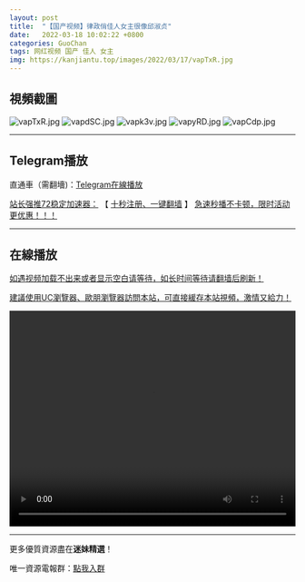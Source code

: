 ```yaml
---
layout: post
title:  "【国产视频】律政俏佳人女主很像邱淑贞"
date:   2022-03-18 10:02:22 +0800
categories: GuoChan
tags: 网红视频 国产 佳人 女主
img: https://kanjiantu.top/images/2022/03/17/vapTxR.jpg
---
```



## 視頻截圖

![vapTxR.jpg](https://kanjiantu.top/images/2022/03/17/vapTxR.jpg)
![vapdSC.jpg](https://kanjiantu.top/images/2022/03/17/vapdSC.jpg)
![vapk3v.jpg](https://kanjiantu.top/images/2022/03/17/vapk3v.jpg)
![vapyRD.jpg](https://kanjiantu.top/images/2022/03/17/vapyRD.jpg)
![vapCdp.jpg](https://kanjiantu.top/images/2022/03/17/vapCdp.jpg)

* * *
## Telegram播放

直通車（需翻墻)：[Telegram在線播放](https://t.me/mimeijingxuan/176)

<u>站长强推72稳定加速器：</u> 【 [十秒注册、一键翻墙](https://72vpn.xyz/#/register?code=mimei) 】
<u>  急速秒播不卡顿，限时活动更优惠！！！</u>
* * *
## 在線播放
<u>如遇视频加载不出来或者显示空白请等待，如长时间等待请翻墙后刷新！</u>

<u>建議使用UC瀏覽器、歐朋瀏覽器訪問本站，可直接緩存本站視頻，激情又給力！</u>
<center><video src="https://cdn.publer.io/uploads/videos/6247f544db279731bbdeafbb/626a477b547dcb7f6ebf68b089d725fd.mp4" width="100%" height="380px" controls="controls"></video></center>

* * *
更多優質資源盡在**迷妹精選**！

唯一資源電報群：[點我入群](https://t.me/mimeijingxuan)


